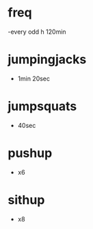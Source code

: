 # freq
-every odd h 120min

# jumpingjacks
-  1min 20sec
  
# jumpsquats
- 40sec

# pushup
- x6
  
# sithup
- x8 